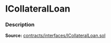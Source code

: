 # ICollateralLoan

### Description <a id="description"></a>

**Source:** [contracts/interfaces/ICollateralLoan.sol](https://github.com/perifinance/peri-finance/blob/master/contracts/interfaces/ICollateralLoan.sol)



